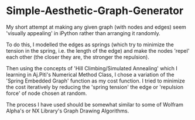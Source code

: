 # Simple-Aesthetic-Graph-Generator

My short attempt at making any given graph (with nodes and edges) seem 'visually appealing' in iPython rather than arranging it randomly.

To do this, I modelled the edges as springs (which try to minimize the tension in the spring, i.e. the length of the edge) and make the nodes 'repel' each other (the closer they are, the stronger the repulsion).

Then using the concepts of 'Hill Climbing/Simulated Annealing' which I learning in Aj.Piti's Numerical Method Class, I chose a variation of the 'Spring Embedded Graph' function as my cost function. I tried to minimize the cost iteratively by reducing the 'spring tension' the edge or 'repulsion force' of node chosen at random.

The process I have used should be somewhat similar to some of Wolfram Alpha's or NX Library's Graph Drawing Algorithms.